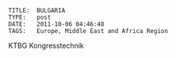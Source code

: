     
    TITLE: 	BULGARIA	
    TYPE: 	post	
    DATE: 	2011-10-06 04:46:48	
    TAGS: 	Europe, Middle East and Africa Region	




KTBG Kongresstechnik



